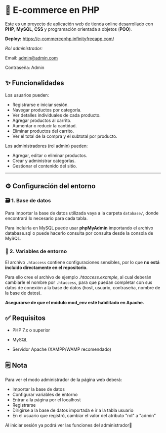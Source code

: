 # 🛒 E-commerce en PHP

Este es un proyecto de aplicación web de tienda online desarrollado con **PHP**, **MySQL**, **CSS** y programación orientada a objetos (**POO**).

**Deploy:** https://e-commercephp.infinityfreeapp.com/

*Rol administrador:*

Email: admin@admin.com

Contraseña: Admin

## ✨ Funcionalidades

Los usuarios pueden:

- Registrarse e iniciar sesión.
- Navegar productos por categoría.
- Ver detalles individuales de cada producto.
- Agregar productos al carrito.
- Aumentar o reducir la cantidad.
- Eliminar productos del carrito.
- Ver el total de la compra y el subtotal por producto.

Los administradores (rol admin) pueden:

- Agregar, editar o eliminar productos.
- Crear y administrar categorías.
- Gestionar el contenido del sitio.

---

## ⚙️ Configuración del entorno

### 🗃️ 1. Base de datos

Para importar la base de datos utilizada vaya a la carpeta `database/`, donde encontrará lo necesario para cada tabla.

Para incluirla en MySQL puede usar **phpMyAdmin** importando el archivo database.sql o puede hacerlo consulta por consulta desde la consola de MySQL.

### 🔐 2. Variables de entorno

El archivo `.htaccess` contiene configuraciones sensibles, por lo que **no está incluido directamente en el repositorio**.

Para ello cree el archivo de ejemplo *.htaccess.example*, al cual deberán cambiarle el nombre por `.htaccess`, para que puedan completar con sus datos de conexión a la base de datos (host, usuario, contraseña, nombre de la base de datos).

**Asegurarse de que el módulo mod_env esté habilitado en Apache.**

## ✅ Requisitos

- PHP 7.x o superior

- MySQL

- Servidor Apache (XAMPP/WAMP recomendado)

## 🗒️ Nota

Para ver el modo administrador de la página web deberá:
- Importar la base de datos
- Configurar variables de entorno
- Entrar a la página por el localhost
- Registrarse
- Dirigirse a la base de datos importada e ir a la tabla usuario
- En el usuario que registró, cambiar el valor del atributo "rol" a "admin"

Al iniciar sesión ya podrá ver las funciones del administrador👐
